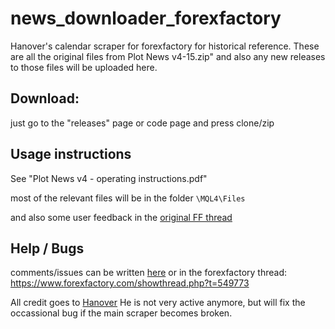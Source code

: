# news_downloader_forexfactory
Hanover's calendar scraper for forexfactory for historical reference.   These are all the original files from Plot News v4-15.zip" and also any new releases to those files will be uploaded here.

## Download: 

just go to the "releases" page or code page and press clone/zip

## Usage instructions

See "Plot News v4 - operating instructions.pdf"

most of the relevant files will be in the folder `\MQL4\Files`

and also some user feedback in the [original FF thread](https://www.forexfactory.com/showthread.php?t=549773)

## Help / Bugs

comments/issues can be written [here](https://github.com/4evermaat/news_downloader_forexfactory/issues) or in the forexfactory thread: https://www.forexfactory.com/showthread.php?t=549773 

All credit goes to [Hanover](https://www.forexfactory.com/hanover)  He is not very active anymore, but will fix the occassional bug if the main scraper becomes broken. 
